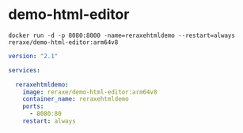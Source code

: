 # demo-html-editor

`
docker run -d -p 8080:8000 -name=reraxehtmldemo --restart=always reraxe/demo-html-editor:arm64v8
`

```yml
version: "2.1"

services:

  reraxehtmldemo:
    image: reraxe/demo-html-editor:arm64v8
    container_name: reraxehtmldemo
    ports:
      - 8080:80
    restart: always
```
